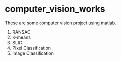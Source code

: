 # computer_vision_works
These are some computer vision project using matlab.
1. RANSAC
2. K-means
3. SLIC
4. Pixel Classification
5. Image Classification
